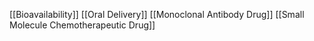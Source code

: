 [[Bioavailability]]
[[Oral Delivery]]
[[Monoclonal Antibody Drug]]
[[Small Molecule Chemotherapeutic Drug]]
